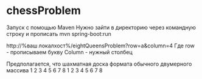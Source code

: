 # chessProblem

Запуск с помощью Maven
Нужно зайти в директорию через командную строку и прописать
mvn spring-boot:run

http://%ваш локалхост%/eightQueensProblem?row=a&column=4
Где row - прописываем букву
Column - нужный столбец

Предполагается, что шахматная доска формата обычного двумерного массива
 1 2 3 4 5 6 7 8
1
2
3
4
5
6
7
8
